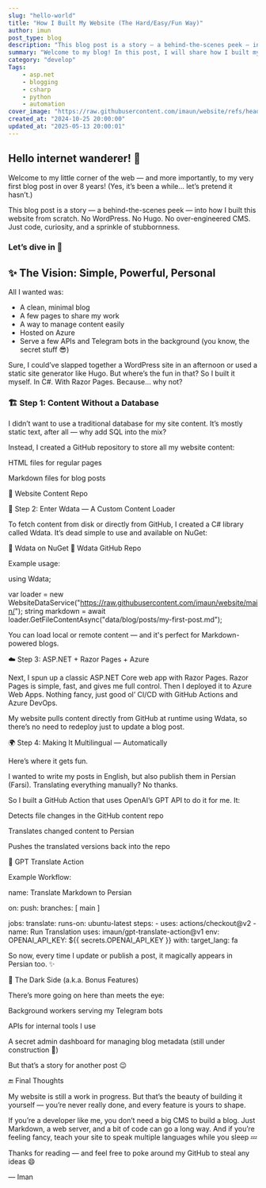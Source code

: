 ```yaml
---
slug: "hello-world"
title: "How I Built My Website (The Hard/Easy/Fun Way)"
author: imun
post_type: blog
description: "This blog post is a story — a behind-the-scenes peek — into how I built this website from scratch"
summary: "Welcome to my blog! In this post, I will share how I built my website using a mix of static & dynamic site generator!"
category: "develop"
Tags:
    - asp.net
    - blogging
    - csharp
    - python
    - automation
cover_image: "https://raw.githubusercontent.com/imaun/website/refs/heads/master/assets/img/hello-world.png"
created_at: "2024-10-25 20:00:00"
updated_at: "2025-05-13 20:00:01"
---
```


## Hello internet wanderer! 👋

Welcome to my little corner of the web — and more importantly, to my very first blog post in over 8 years! (Yes, it’s been a while... let’s pretend it hasn’t.)

This blog post is a story — a behind-the-scenes peek — into how I built this website from scratch. No WordPress. No Hugo. No over-engineered CMS. Just code, curiosity, and a sprinkle of stubbornness.

### Let’s dive in 🚀

## ✨ The Vision: Simple, Powerful, Personal

All I wanted was:

- A clean, minimal blog
- A few pages to share my work
- A way to manage content easily
- Hosted on Azure
- Serve a few APIs and Telegram bots in the background (you know, the secret stuff 😎)

Sure, I could’ve slapped together a WordPress site in an afternoon or used a static site generator like Hugo. But where’s the fun in that?
So I built it myself. In C#. With Razor Pages. Because… why not?

### 🏗️ Step 1: Content Without a Database

I didn’t want to use a traditional database for my site content. It’s mostly static text, after all — why add SQL into the mix?

Instead, I created a GitHub repository to store all my website content:

HTML files for regular pages

Markdown files for blog posts

📁 Website Content Repo

🧱 Step 2: Enter Wdata — A Custom Content Loader

To fetch content from disk or directly from GitHub, I created a C# library called Wdata. It’s dead simple to use and available on NuGet:

🔗 Wdata on NuGet
🔗 Wdata GitHub Repo

Example usage:

using Wdata;

var loader = new WebsiteDataService("https://raw.githubusercontent.com/imaun/website/main/");
string markdown = await loader.GetFileContentAsync("data/blog/posts/my-first-post.md");

You can load local or remote content — and it's perfect for Markdown-powered blogs.

☁️ Step 3: ASP.NET + Razor Pages + Azure

Next, I spun up a classic ASP.NET Core web app with Razor Pages. Razor Pages is simple, fast, and gives me full control. Then I deployed it to Azure Web Apps. Nothing fancy, just good ol’ CI/CD with GitHub Actions and Azure DevOps.

My website pulls content directly from GitHub at runtime using Wdata, so there’s no need to redeploy just to update a blog post.

🌍 Step 4: Making It Multilingual — Automatically

Here’s where it gets fun.

I wanted to write my posts in English, but also publish them in Persian (Farsi). Translating everything manually? No thanks.

So I built a GitHub Action that uses OpenAI’s GPT API to do it for me. It:

Detects file changes in the GitHub content repo

Translates changed content to Persian

Pushes the translated versions back into the repo

🔗 GPT Translate Action

Example Workflow:

name: Translate Markdown to Persian

on:
  push:
    branches: [ main ]

jobs:
  translate:
    runs-on: ubuntu-latest
    steps:
    - uses: actions/checkout@v2
    - name: Run Translation
      uses: imaun/gpt-translate-action@v1
      env:
        OPENAI_API_KEY: ${{ secrets.OPENAI_API_KEY }}
      with:
        target_lang: fa

So now, every time I update or publish a post, it magically appears in Persian too. ✨

🔮 The Dark Side (a.k.a. Bonus Features)

There’s more going on here than meets the eye:

Background workers serving my Telegram bots

APIs for internal tools I use

A secret admin dashboard for managing blog metadata (still under construction 🔧)

But that’s a story for another post 😉

🔚 Final Thoughts

My website is still a work in progress. But that’s the beauty of building it yourself — you’re never really done, and every feature is yours to shape.

If you’re a developer like me, you don’t need a big CMS to build a blog. Just Markdown, a web server, and a bit of code can go a long way. And if you’re feeling fancy, teach your site to speak multiple languages while you sleep 💤

Thanks for reading — and feel free to poke around my GitHub to steal any ideas 😄

— Iman


